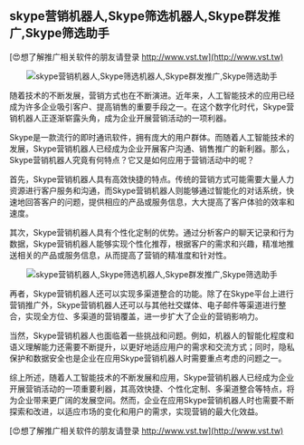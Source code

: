 ## **skype营销机器人,Skype筛选机器人,Skype群发推广,Skype筛选助手**

[😍想了解推广相关软件的朋友请登录 http://www.vst.tw](http://www.vst.tw)

 <center><img src="https://vst.tw/MP4/tuiguang/png/8.png" alt="skype营销机器人,Skype筛选机器人,Skype群发推广,Skype筛选助手"></center>

随着技术的不断发展，营销方式也在不断演进。近年来，人工智能技术的应用已经成为许多企业吸引客户、提高销售的重要手段之一。在这个数字化时代，Skype营销机器人正逐渐崭露头角，成为企业开展营销活动的一项利器。

Skype是一款流行的即时通讯软件，拥有庞大的用户群体。而随着人工智能技术的发展，Skype营销机器人已经成为企业开展客户沟通、销售推广的新利器。那么，Skype营销机器人究竟有何特点？它又是如何应用于营销活动中的呢？

首先，Skype营销机器人具有高效快捷的特点。传统的营销方式可能需要大量人力资源进行客户服务和沟通，而Skype营销机器人则能够通过智能化的对话系统，快速地回答客户的问题，提供相应的产品或服务信息，大大提高了客户体验的效率和速度。

其次，Skype营销机器人具有个性化定制的优势。通过分析客户的聊天记录和行为数据，Skype营销机器人能够实现个性化推荐，根据客户的需求和兴趣，精准地推送相关的产品或服务信息，从而提高了营销的精准度和针对性。

 <center><img src="https://vst.tw/MP4/tuiguang/png/0.png" alt="skype营销机器人,Skype筛选机器人,Skype群发推广,Skype筛选助手"></center>

再者，Skype营销机器人还可以实现多渠道整合的功能。除了在Skype平台上进行营销推广外，Skype营销机器人还可以与其他社交媒体、电子邮件等渠道进行整合，实现全方位、多渠道的营销覆盖，进一步扩大了企业的营销影响力。

当然，Skype营销机器人也面临着一些挑战和问题。例如，机器人的智能化程度和语义理解能力还需要不断提升，以更好地适应用户的需求和交流方式；同时，隐私保护和数据安全也是企业在应用Skype营销机器人时需要重点考虑的问题之一。

综上所述，随着人工智能技术的不断发展和应用，Skype营销机器人已经成为企业开展营销活动的一项重要利器，其高效快捷、个性化定制、多渠道整合等特点，将为企业带来更广阔的发展空间。然而，企业在应用Skype营销机器人时也需要不断探索和改进，以适应市场的变化和用户的需求，实现营销的最大化效益。

[😍想了解推广相关软件的朋友请登录 http://www.vst.tw](http://www.vst.tw)



